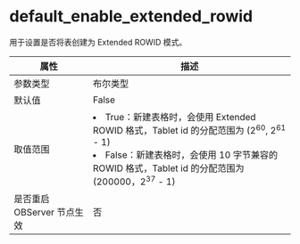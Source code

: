 # default_enable_extended_rowid
用于设置是否将表创建为 Extended ROWID 模式。

| **属性** | **描述** |
| --- | --- |
| 参数类型 | 布尔类型 |
| 默认值 | False |
| 取值范围 | <li>True：新建表格时，会使用 Extended ROWID 格式，Tablet id 的分配范围为 (2<sup>60</sup>, 2<sup>61</sup> - 1)<li>False：新建表格时，会使用 10 字节兼容的 ROWID 格式，Tablet id 的分配范围为 (200000，2<sup>37</sup>  - 1) |
| 是否重启 OBServer 节点生效 | 否 |

